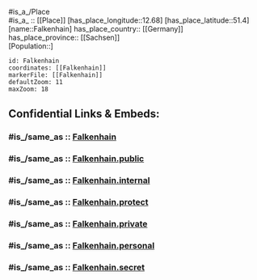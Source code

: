 ﻿---
confidential: public
isDeleted: false
location:
- 51.4
- 12.68
mapmarker: city
mapzoom:
- 7
- 12
SpocWebEntityId: 30122
tags:
- geo/City
type: City
---

#is_a_/Place  
#is_a_ :: [[Place]] 
[has_place_longitude::12.68] 
[has_place_latitude::51.4] 
[name::Falkenhain] 
has_place_country:: [[Germany]]  
has_place_province:: [[Sachsen]]  
[Population::] 



```leaflet
id: Falkenhain
coordinates: [[Falkenhain]] 
markerFile: [[Falkenhain]] 
defaultZoom: 11 
maxZoom: 18
```


## Confidential Links & Embeds: 

### #is_/same_as :: [Falkenhain](/_Standards/Earth/Continent/Europe/Europe~Central/Germany/Germany~East/Sachsen/counties~Sachsen/Leipzig/cities~Leipzig/Bennewitz/City/Falkenhain.md) 

### #is_/same_as :: [Falkenhain.public](/_public/Earth/Continent/Europe/Europe~Central/Germany/Germany~East/Sachsen/counties~Sachsen/Leipzig/cities~Leipzig/Bennewitz/City/Falkenhain.public.md) 

### #is_/same_as :: [Falkenhain.internal](/_internal/Earth/Continent/Europe/Europe~Central/Germany/Germany~East/Sachsen/counties~Sachsen/Leipzig/cities~Leipzig/Bennewitz/City/Falkenhain.internal.md) 

### #is_/same_as :: [Falkenhain.protect](/_protect/Earth/Continent/Europe/Europe~Central/Germany/Germany~East/Sachsen/counties~Sachsen/Leipzig/cities~Leipzig/Bennewitz/City/Falkenhain.protect.md) 

### #is_/same_as :: [Falkenhain.private](/_private/Earth/Continent/Europe/Europe~Central/Germany/Germany~East/Sachsen/counties~Sachsen/Leipzig/cities~Leipzig/Bennewitz/City/Falkenhain.private.md) 

### #is_/same_as :: [Falkenhain.personal](/_personal/Earth/Continent/Europe/Europe~Central/Germany/Germany~East/Sachsen/counties~Sachsen/Leipzig/cities~Leipzig/Bennewitz/City/Falkenhain.personal.md) 

### #is_/same_as :: [Falkenhain.secret](/_secret/Earth/Continent/Europe/Europe~Central/Germany/Germany~East/Sachsen/counties~Sachsen/Leipzig/cities~Leipzig/Bennewitz/City/Falkenhain.secret.md)

